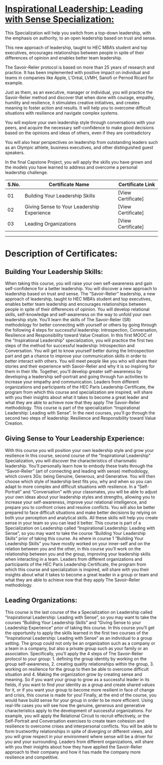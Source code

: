 # [Inspirational Leadership: Leading with Sense Specialization:](https://www.coursera.org/specializations/inspirational-leadership?)

This Specialization will help you switch from a top-down leadership, with the emphasis on authority, to an open leadership based on trust and sense.

This new approach of leadership, taught to HEC MBA’s student and top executives, encourages relationships between people in spite of their differences of opinion and enables better team leadership.

The Savoir-Relier protocol is based on more than 25 years of research and practice. It has been implemented with positive impact on individual and teams in companies like Apple, L'Oréal, LVMH, Sanofi or Pernod Ricard for example.

Just as them, as an executive, manager or individual, you will practice the Savoir-Relier method and discover that when done with courage, empathy, humility and resilience, it stimulates creative initiatives, and creates meaning to foster action and results. It will help you to overcome difficult situations with resilience and navigate complex systems.

You will explore your own leadership style through conversations with your peers, and acquire the necessary self-confidence to make good decisions based on the opinions and ideas of others, even if they are contradictory

You will also hear perspectives on leadership from outstanding leaders such as an Olympic athlete, business executives, and other distinguished guest speakers.

In the final Capstone Project, you will apply the skills you have grown and the models you have learned to address and overcome a personal leadership challenge.

S.No. | Certificate Name | Certificate Link
--- | --- | ---
01 | Building Your Leadership Skills | [View Certificate]
02 | Giving Sense to Your Leadership Experience | [View Certificate]
03 | Leading Organizations | [View Certificate]

---
# Description of Certificates:

## Building Your Leadership Skills:
When taking this course, you will raise your own self-awareness and gain self-confidence for a better leadership. You will discover a new approach to leadership based on trust and sense. The “Savoir-Relier” leadership, a new approach of leadership, taught to HEC MBA’s student and top executives, enables better team leadership and encourages relationships between people in spite of their differences of opinion. You will develop relational skills, self-knowledge and self-awareness on the way to unfold your own leadership style. You’ll learn the skills of The Savoir-Relier (SR) methodology for better connecting with yourself or others by going through the following 4 steps for successful leadership: Introspection, Conversation, Resilience and Responsibility toward Value Creation. In this first MOOC of the "Inspirational Leadership" specialization, you will practice the first two steps of the method for successful leadership: Introspection and Conversation. You will get to know yourself better during the Introspection part and get a chance to improve your communication skills in order to better interact with others. You will meet people like you who will share their stories and their experience with Savoir-Relier and why it is so inspiring for them in their life. Together, you’ll develop greater self-awareness by developing a leadership self-portrait and going through fun activities to increase your empathy and communication. Leaders from different organizations and participants of the HEC Paris Leadership Certificate, the program from which this course and specialization are inspired, will share with you their insights about what it takes to become a great leader and what they are able to achieve now that they apply The Savoir-Relier methodology. This course is part of the specialization “Inspirational Leadership: Leading with Sense”. In the next courses, you'll go through the second two steps of leadership: Resilience and Responsibility toward Value Creation.


## Giving Sense to Your Leadership Experience:
With this course you will position your own leadership style and grow your resilience In this course, second course of the "Inspirational Leadership" Specialization, you will discover the characteristics of charismatic leadership. You’ll personally learn how to embody these traits through the “Savoir-Relier” (art of connecting and leading with sense) methodology, which covers 3Gs: being Genuine, Generous, and Generative. You will then choose which style of leadership best fits you, why and when so you can adapt to more complex and difficult situations with resilience. In a “Self-Portrait” and “Conversation” with your classmates, you will be able to adjust your own ideas about your leadership styles and strengths, allowing you to increase your self-awareness, improve your relational intelligence, and prepare you to confront crises and resolve conflicts. You will also be better prepared to face difficult situations and make better decisions by relying on both your perception and analytical skills. All these skills will help you create sense in your team so you can lead it better. This course is part of a Specialization on Leadership called “Inspirational Leadership: Leading with Sense”, so you may want to take the course “Building Your Leadership Skills” prior of taking this course. As where in course 1 “Building Your Leadership Skills” you have mostly worked on your inner-self and on the relation between you and the other, in this course you’ll work on the relationship between you and the group, improving your leadership skills when interacting in a team. Leaders from different organizations and participants of the HEC Paris Leadership Certificate, the program from which this course and specialization is inspired, will share with you their insights about what it takes to become a great leader in a group or team and what they are able to achieve now that they apply The Savoir-Relier methodology.

## Leading Organizations:
This course is the last course of the a Specialization on Leadership called “Inspirational Leadership: Leading with Sense”, so you may want to take the courses “Building Your Leadership Skills” and “Giving Sense to your Leadership Experience” prior of taking this course. In this course you’ll get the opportunity to apply the skills learned in the first two courses of the “Inspirational Leadership: Leading with Sense” as an individual to a group setting. The group could not only be an organization such as a company or a team in a company, but also a private group such as your family or an association. Specifically, you’ll apply the 4 steps of The Savoir-Relier protocol to your group: 1. defining the group identity by working on the group self-awareness, 2. creating quality relationships within the group, 3. working on resilience for the group to then be able to overcome difficult situation and 4. Making the organization grow by creating sense and meaning. So if you want your group to grow as a successful leader in its fields, if you want to find your identity as a group and create shared values for it, or if you want your group to become more resilient in face of change and crisis, this course is made for you! Finally, at the end of the course, you would have build sense for your group in order to be more efficient. Using real-life cases you will see how the genuine, generous and generative characteristics apply to the development of successful organizations. For example, you will apply the Relational Circuit to recruit effectively, or the Self-Portrait and Conversation exercises to create team cohesion and resilience to overcome crises and interpersonal conflicts. You will be able to form trustworthy relationships in spite of diverging or different views, and you will grow respect in your environment where sense will be a driver for you and your surrounding. Leaders from different organizations, will share with you their insights about how they have applied the Savoir-Relier approach to their company and how it has made the company more resilience and competitive.


